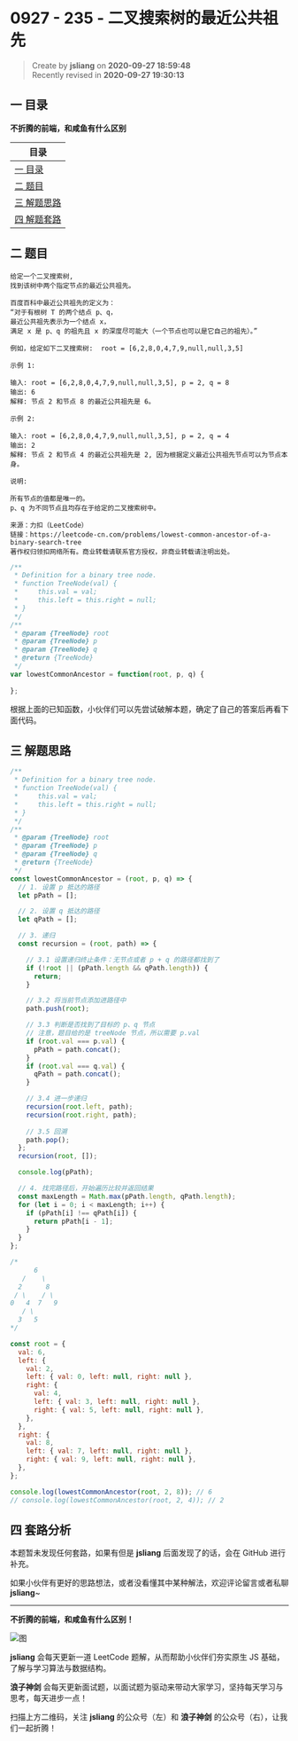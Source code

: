 0927 - 235 - 二叉搜索树的最近公共祖先
===

> Create by **jsliang** on **2020-09-27 18:59:48**  
> Recently revised in **2020-09-27 19:30:13**

<!-- 目录开始 -->
## 一 目录

**不折腾的前端，和咸鱼有什么区别**

| 目录 |
| --- |
| [一 目录](#chapter-one) |
| [二 题目](#chapter-two) |
| [三 解题思路](#chapter-three) |
| [四 解题套路](#chapter-four) |
<!-- 目录结束 -->

## 二 题目



```
给定一个二叉搜索树, 
找到该树中两个指定节点的最近公共祖先。

百度百科中最近公共祖先的定义为：
“对于有根树 T 的两个结点 p、q，
最近公共祖先表示为一个结点 x，
满足 x 是 p、q 的祖先且 x 的深度尽可能大（一个节点也可以是它自己的祖先）。”

例如，给定如下二叉搜索树:  root = [6,2,8,0,4,7,9,null,null,3,5]

示例 1:

输入: root = [6,2,8,0,4,7,9,null,null,3,5], p = 2, q = 8
输出: 6 
解释: 节点 2 和节点 8 的最近公共祖先是 6。

示例 2:

输入: root = [6,2,8,0,4,7,9,null,null,3,5], p = 2, q = 4
输出: 2
解释: 节点 2 和节点 4 的最近公共祖先是 2, 因为根据定义最近公共祖先节点可以为节点本身。

说明:

所有节点的值都是唯一的。
p、q 为不同节点且均存在于给定的二叉搜索树中。

来源：力扣（LeetCode）
链接：https://leetcode-cn.com/problems/lowest-common-ancestor-of-a-binary-search-tree
著作权归领扣网络所有。商业转载请联系官方授权，非商业转载请注明出处。
```

```js
/**
 * Definition for a binary tree node.
 * function TreeNode(val) {
 *     this.val = val;
 *     this.left = this.right = null;
 * }
 */
/**
 * @param {TreeNode} root
 * @param {TreeNode} p
 * @param {TreeNode} q
 * @return {TreeNode}
 */
var lowestCommonAncestor = function(root, p, q) {
    
};
```

根据上面的已知函数，小伙伴们可以先尝试破解本题，确定了自己的答案后再看下面代码。

## 三 解题思路



```js
/**
 * Definition for a binary tree node.
 * function TreeNode(val) {
 *     this.val = val;
 *     this.left = this.right = null;
 * }
 */
/**
 * @param {TreeNode} root
 * @param {TreeNode} p
 * @param {TreeNode} q
 * @return {TreeNode}
 */
const lowestCommonAncestor = (root, p, q) => {
  // 1. 设置 p 抵达的路径
  let pPath = [];

  // 2. 设置 q 抵达的路径
  let qPath = [];

  // 3. 递归
  const recursion = (root, path) => {

    // 3.1 设置递归终止条件：无节点或者 p + q 的路径都找到了
    if (!root || (pPath.length && qPath.length)) {
      return;
    }

    // 3.2 将当前节点添加进路径中
    path.push(root);

    // 3.3 判断是否找到了目标的 p、q 节点
    // 注意，题目给的是 treeNode 节点，所以需要 p.val
    if (root.val === p.val) {
      pPath = path.concat();
    }
    if (root.val === q.val) {
      qPath = path.concat();
    }

    // 3.4 进一步递归
    recursion(root.left, path);
    recursion(root.right, path);
    
    // 3.5 回溯
    path.pop();
  };
  recursion(root, []);

  console.log(pPath);

  // 4. 找完路径后，开始遍历比较并返回结果
  const maxLength = Math.max(pPath.length, qPath.length);
  for (let i = 0; i < maxLength; i++) {
    if (pPath[i] !== qPath[i]) {
      return pPath[i - 1];
    }
  }
};

/*
      6
   /    \
  2      8
 / \    / \
0   4  7   9
   / \
  3   5
*/

const root = {
  val: 6,
  left: {
    val: 2,
    left: { val: 0, left: null, right: null },
    right: {
      val: 4,
      left: { val: 3, left: null, right: null },
      right: { val: 5, left: null, right: null },
    },
  },
  right: {
    val: 8,
    left: { val: 7, left: null, right: null },
    right: { val: 9, left: null, right: null },
  },
};

console.log(lowestCommonAncestor(root, 2, 8)); // 6
// console.log(lowestCommonAncestor(root, 2, 4)); // 2
```

## 四 套路分析



本题暂未发现任何套路，如果有但是 **jsliang** 后面发现了的话，会在 GitHub 进行补充。

如果小伙伴有更好的思路想法，或者没看懂其中某种解法，欢迎评论留言或者私聊 **jsliang**~

---

**不折腾的前端，和咸鱼有什么区别！**

![图](https://github.com/LiangJunrong/document-library/blob/master/public-repertory/img/z-index-small.png?raw=true)

**jsliang** 会每天更新一道 LeetCode 题解，从而帮助小伙伴们夯实原生 JS 基础，了解与学习算法与数据结构。

**浪子神剑** 会每天更新面试题，以面试题为驱动来带动大家学习，坚持每天学习与思考，每天进步一点！

扫描上方二维码，关注 **jsliang** 的公众号（左）和 **浪子神剑** 的公众号（右），让我们一起折腾！

